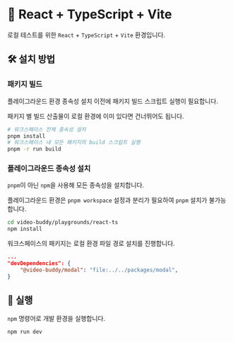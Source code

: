 # 🌈 React + TypeScript + Vite

로컬 테스트를 위한 `React` + `TypeScript` + `Vite` 환경입니다.

## 🛠 설치 방법

### 패키지 빌드

플레이그라운드 환경 종속성 설치 이전에 패키지 빌드 스크립트 실행이 필요합니다.

패키지 별 빌드 산출물이 로컬 환경에 이미 있다면 건너뛰어도 됩니다.

```bash
# 워크스페이스 전체 종속성 설치
pnpm install
# 워크스페이스 내 모든 패키지의 build 스크립트 실행
pnpm -r run build
```

### 플레이그라운드 종속성 설치

`pnpm`이 아닌 `npm`을 사용해 모든 종속성을 설치합니다.

플레이그라운드 환경은 `pnpm workspace` 설정과 분리가 필요하여 `pnpm` 설치가 불가능합니다.

```bash
cd video-buddy/playgrounds/react-ts
npm install
```

워크스페이스의 패키지는 로컬 환경 파일 경로 설치를 진행합니다.

```json
...
"devDependencies": {
    "@video-buddy/modal": "file:../../packages/modal",
}
```

## 📂 실행

`npm` 명령어로 개발 환경을 실행합니다.

```bash
npm run dev
```
